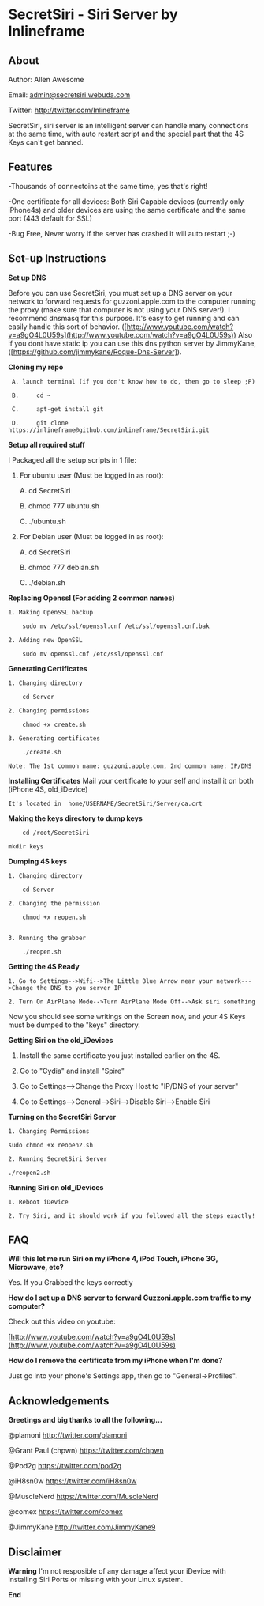 SecretSiri - Siri Server by Inlineframe
==========

About
-----

Author: Allen Awesome

Email: admin@secretsiri.webuda.com

Twitter: http://twitter.com/Inlineframe

SecretSiri, siri server is an intelligent server can handle many connections at the same time, with auto restart script and the special part that the 4S Keys can't get banned.


Features
--------------------
-Thousands of connectoins at the same time, yes that's right!

-One certificate for all devices: Both Siri Capable devices (currently only iPhone4s) and older devices are using the same certificate and the same port (443 default for SSL)

-Bug Free, Never worry if the server has crashed it will auto restart ;-) 

Set-up Instructions
-------------------


**Set up DNS**

Before you can use SecretSiri, you must set up a DNS server on your network to forward requests for guzzoni.apple.com to the computer running the proxy (make sure that computer is not using your DNS server!). I recommend dnsmasq for this purpose. It's easy to get running and can easily handle this sort of behavior. ([http://www.youtube.com/watch?v=a9gO4L0U59s](http://www.youtube.com/watch?v=a9gO4L0U59s))
Also if you dont have static ip you can use this dns python server by JimmyKane, ([https://github.com/jimmykane/Roque-Dns-Server]).


**Cloning my repo**
	
     A. launch terminal (if you don't know how to do, then go to sleep ;P)
    
     B. 	cd ~
	
     C. 	apt-get install git
	
     D. 	git clone https://inlineframe@github.com/inlineframe/SecretSiri.git

**Setup all required stuff**

I Packaged all the setup scripts in 1 file:

1. For ubuntu user (Must be logged in as root):

	A.  	cd SecretSiri

	B.	chmod 777 ubuntu.sh

	C.	./ubuntu.sh	

2. For Debian user (Must be logged in as root):   

	A.  	cd SecretSiri

	B.	chmod 777 debian.sh 

	C.	./debian.sh


**Replacing Openssl (For adding 2 common names)** 

    1. Making OpenSSL backup
    
        sudo mv /etc/ssl/openssl.cnf /etc/ssl/openssl.cnf.bak

    2. Adding new OpenSSL

        sudo mv openssl.cnf /etc/ssl/openssl.cnf
         

**Generating Certificates**
    
	1. Changing directory

        cd Server

    2. Changing permissions

        chmod +x create.sh

    3. Generating certificates

        ./create.sh
    
    Note: The 1st common name: guzzoni.apple.com, 2nd common name: IP/DNS 

	
**Installing Certificates**
       Mail your certificate to your self and install it on both (iPhone 4S, old_iDevice)
       
	It's located in  home/USERNAME/SecretSiri/Server/ca.crt

	
**Making the keys directory to dump keys**

        cd /root/SecretSiri
	
	mkdir keys 


**Dumping 4S keys**
   
    1. Changing directory
    
    	cd Server 

    2. Changing the permission

        chmod +x reopen.sh
		

    3. Running the grabber

        ./reopen.sh
		

**Getting the 4S Ready**

    1. Go to Settings-->Wifi-->The Little Blue Arrow near your network--->Change the DNS to you server IP
	
	2. Turn On AirPlane Mode-->Turn AirPlane Mode Off-->Ask siri something
	
Now you should see some writings on the Screen now, and your 4S Keys must be dumped to the "keys" directory.


**Getting Siri on the old_iDevices**

   1. Install the same certificate you just installed earlier on the 4S.
   
   2. Go to "Cydia" and install "Spire" 

   3. Go to Settings-->Change the Proxy Host to "IP/DNS of your server"
   
   4. Go to Settings-->General-->Siri-->Disable Siri-->Enable Siri


**Turning on the SecretSiri Server**

    1. Changing Permissions
    
    sudo chmod +x reopen2.sh

	2. Running SecretSiri Server

    ./reopen2.sh


**Running Siri on old_iDevices**

    1. Reboot iDevice
	
	2. Try Siri, and it should work if you followed all the steps exactly!
	
	
	
FAQ
---

**Will this let me run Siri on my iPhone 4, iPod Touch, iPhone 3G, Microwave, etc?**

Yes. If you Grabbed the keys correctly

**How do I set up a DNS server to forward Guzzoni.apple.com traffic to my computer?**

Check out this video on youtube: 

[http://www.youtube.com/watch?v=a9gO4L0U59s](http://www.youtube.com/watch?v=a9gO4L0U59s)


**How do I remove the certificate from my iPhone when I'm done?**

Just go into your phone's Settings app, then go to "General->Profiles".


Acknowledgements
---------------

**Greetings and big thanks to all the following...**

  @plamoni http://twitter.com/plamoni

  @Grant Paul (chpwn) https://twitter.com/chpwn

  @Pod2g https://twitter.com/pod2g

  @iH8sn0w https://twitter.com/iH8sn0w

  @MuscleNerd https://twitter.com/MuscleNerd 

  @comex https://twitter.com/comex
  
  @JimmyKane http://twitter.com/JimmyKane9

Disclaimer
----------

**Warning**
I'm not resposible of any damage affect your iDevice with installing Siri Ports or missing with your Linux system.

**End**
